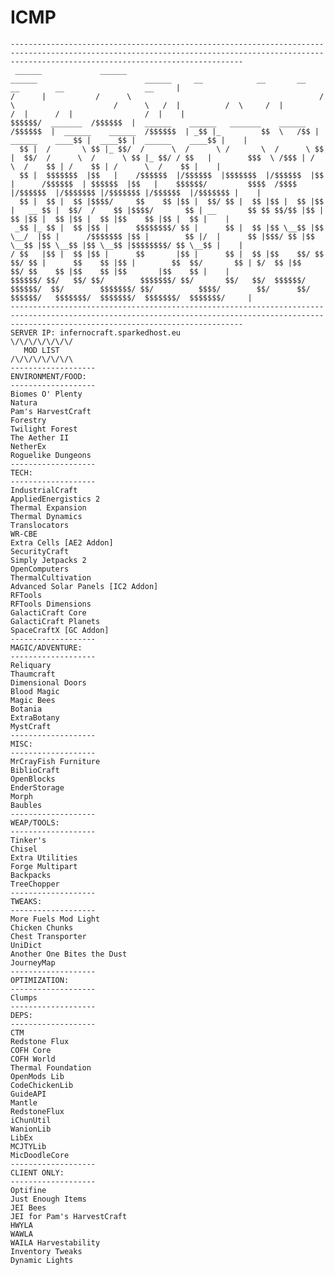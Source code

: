 # ICMP
<!-- language: lang-none -->
    ------------------------------------------------------------------------------------------------------------------------------------------------------------------------------------------------
     ______             ______                                            ______                        ______     __            __       __                  __        __                  __     |
    /      |           /      \                                          /      \                      /      \   /  |          /  \     /  |                /  |      /  |                /  |    |
    $$$$$$/  _______  /$$$$$$  |  ______    ______   _______    ______  /$$$$$$  |  ______    ______  /$$$$$$  | _$$ |_         $$  \   /$$ |  ______    ____$$ |  ____$$ |  ______    ____$$ |    |
      $$ |  /       \ $$ |_ $$/  /      \  /      \ /       \  /      \ $$ |  $$/  /      \  /      \ $$ |_ $$/ / $$   |        $$$  \ /$$$ | /      \  /    $$ | /    $$ | /      \  /    $$ |    |  
      $$ |  $$$$$$$  |$$   |    /$$$$$$  |/$$$$$$  |$$$$$$$  |/$$$$$$  |$$ |      /$$$$$$  | $$$$$$  |$$   |    $$$$$$/         $$$$  /$$$$ |/$$$$$$  |/$$$$$$$ |/$$$$$$$ |/$$$$$$  |/$$$$$$$ |    | 
      $$ |  $$ |  $$ |$$$$/     $$    $$ |$$ |  $$/ $$ |  $$ |$$ |  $$ |$$ |   __ $$ |  $$/  /    $$ |$$$$/       $$ | __       $$ $$ $$/$$ |$$ |  $$ |$$ |  $$ |$$ |  $$ |$$    $$ |$$ |  $$ |    |
     _$$ |_ $$ |  $$ |$$ |      $$$$$$$$/ $$ |      $$ |  $$ |$$ \__$$ |$$ \__/  |$$ |      /$$$$$$$ |$$ |        $$ |/  |      $$ |$$$/ $$ |$$ \__$$ |$$ \__$$ |$$ \__$$ |$$$$$$$$/ $$ \__$$ |    |
    / $$   |$$ |  $$ |$$ |      $$       |$$ |      $$ |  $$ |$$    $$/ $$    $$/ $$ |      $$    $$ |$$ |        $$  $$/       $$ | $/  $$ |$$    $$/ $$    $$ |$$    $$ |$$       |$$    $$ |    | 
    $$$$$$/ $$/   $$/ $$/        $$$$$$$/ $$/       $$/   $$/  $$$$$$/   $$$$$$/  $$/        $$$$$$$/ $$/          $$$$/        $$/      $$/  $$$$$$/   $$$$$$$/  $$$$$$$/  $$$$$$$/  $$$$$$$/     |
    ------------------------------------------------------------------------------------------------------------------------------------------------------------------------------------------------                                                                                                                                                                                           
    SERVER IP: infernocraft.sparkedhost.eu
    \/\/\/\/\/\/\/                                                                                                                                                                                         
       MOD LIST   
    /\/\/\/\/\/\/\
    -------------------
    ENVIRONMENT/FOOD:
    -------------------
    Biomes O' Plenty
    Natura
    Pam's HarvestCraft
    Forestry
    Twilight Forest
    The Aether II
    NetherEx
    Roguelike Dungeons
    -------------------
    TECH:
    -------------------
    IndustrialCraft
    AppliedEnergistics 2
    Thermal Expansion
    Thermal Dynamics
    Translocators
    WR-CBE
    Extra Cells [AE2 Addon]
    SecurityCraft
    Simply Jetpacks 2
    OpenComputers
    ThermalCultivation
    Advanced Solar Panels [IC2 Addon]
    RFTools
    RFTools Dimensions
    GalactiCraft Core
    GalactiCraft Planets
    SpaceCraftX [GC Addon]
    -------------------
    MAGIC/ADVENTURE:
    -------------------
    Reliquary
    Thaumcraft
    Dimensional Doors
    Blood Magic
    Magic Bees
    Botania
    ExtraBotany
    MystCraft
    -------------------
    MISC:
    -------------------
    MrCrayFish Furniture
    BiblioCraft
    OpenBlocks
    EnderStorage
    Morph
    Baubles
    -------------------
    WEAP/TOOLS:
    -------------------
    Tinker's
    Chisel
    Extra Utilities
    Forge Multipart
    Backpacks
    TreeChopper
    -------------------
    TWEAKS:
    -------------------
    More Fuels Mod Light
    Chicken Chunks
    Chest Transporter
    UniDict
    Another One Bites the Dust
    JourneyMap
    -------------------
    OPTIMIZATION:
    -------------------
    Clumps
    -------------------
    DEPS:
    -------------------
    CTM
    Redstone Flux
    COFH Core
    COFH World
    Thermal Foundation
    OpenMods Lib
    CodeChickenLib
    GuideAPI
    Mantle
    RedstoneFlux
    iChunUtil
    WanionLib
    LibEx
    MCJTYLib
    MicDoodleCore
    -------------------
    CLIENT ONLY:
    -------------------
    Optifine
    Just Enough Items
    JEI Bees
    JEI for Pam's HarvestCraft
    HWYLA
    WAWLA
    WAILA Harvestability
    Inventory Tweaks
    Dynamic Lights


